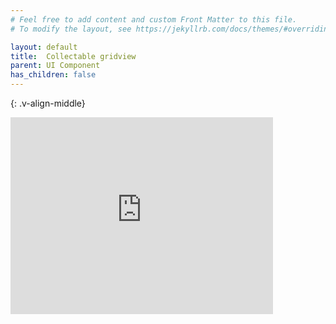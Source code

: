 ```yaml
---
# Feel free to add content and custom Front Matter to this file.
# To modify the layout, see https://jekyllrb.com/docs/themes/#overriding-theme-defaults

layout: default
title:  Collectable gridview
parent: UI Component
has_children: false
---
```

{: .v-align-middle}
<iframe width="420" height="315" src="https://www.youtube.com/embed/gB0dJ6HGmRQ" frameborder="0" allowfullscreen></iframe>